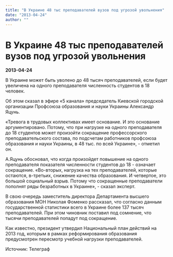 ```yaml
---
title: "В Украине 48 тыс преподавателей вузов под угрозой увольнения"
date: "2013-04-24"
author: ""
---
```


# В Украине 48 тыс преподавателей вузов под угрозой увольнения

**2013-04-24** 

В Украине может быть уволено до 48 тысяч преподавателей, если будет увеличена на одного преподавателя численность студентов в 18 человек.



Об этом сказал в эфире «5 канала» председатель Киевской городской организации Профсоюза образования и науки Украины Александр Яцунь.



«Тревога в трудовых коллективах имеет основание. И это основание аргументировано. Потому, что при нагрузке на одного преподавателя до 18 студентов может произойти сокращение профессорского преподавательского состава, по подсчетам работников профсоюза образования и науки Украины, в 48 тыс. по всей Украине», - отметил он.



А.Яцунь обосновал, что когда произойдет повышение на одного преподавателя показателя численности студентов до 18 - означает сокращение. «Во-вторых, нагрузка на тех преподавателей, которые остаются, в-третьих, снижение качества образования. И четвертое, это большой социальный взрыв. Потому что сокращенные преподаватели пополнят ряды безработных в Украине», - сказал эксперт.



В свою очередь заместитель директора Департамента высшего образования МОН Николая Фоменко рассказал, что согласно данным государственной статистики всего в Украине более 137 тысяч преподавателей. При этом чиновник поставил под сомнение, что тысячи преподавателей попадут под сокращение.



Как известно, президент утвердил Национальный план действий на 2013 год, которым в рамках реформирования образования предусмотрен пересмотр учебной нагрузки преподавателей.



Источник: Телеграф